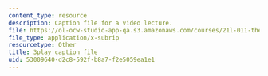 ```yaml
---
content_type: resource
description: Caption file for a video lecture.
file: https://ol-ocw-studio-app-qa.s3.amazonaws.com/courses/21l-011-the-film-experience-fall-2013/53009640d2c8592fb8a7f2e5059ea1e1_HypQZfQPtYk.vtt
file_type: application/x-subrip
resourcetype: Other
title: 3play caption file
uid: 53009640-d2c8-592f-b8a7-f2e5059ea1e1
---
```

